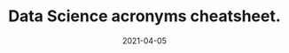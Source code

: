 ---
title: 'Data Science acronyms cheatsheet.'
date: '2021-04-05'
tags: 'java,spring boot,logging'
---
